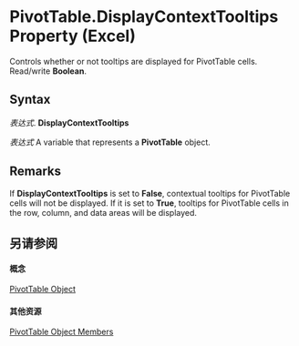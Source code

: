 
# PivotTable.DisplayContextTooltips Property (Excel)

Controls whether or not tooltips are displayed for PivotTable cells. Read/write  **Boolean**.


## Syntax

 _表达式_. **DisplayContextTooltips**

 _表达式_ A variable that represents a **PivotTable** object.


## Remarks

If  **DisplayContextTooltips** is set to **False**, contextual tooltips for PivotTable cells will not be displayed. If it is set to **True**, tooltips for PivotTable cells in the row, column, and data areas will be displayed.


## 另请参阅


#### 概念


[PivotTable Object](a9c1d4a0-78a9-f9a6-6daf-91cb63e45842.md)
#### 其他资源


[PivotTable Object Members](http://msdn.microsoft.com/library/8e8d1692-cf32-63c6-a1f6-54ddcc2a4964%28Office.15%29.aspx)